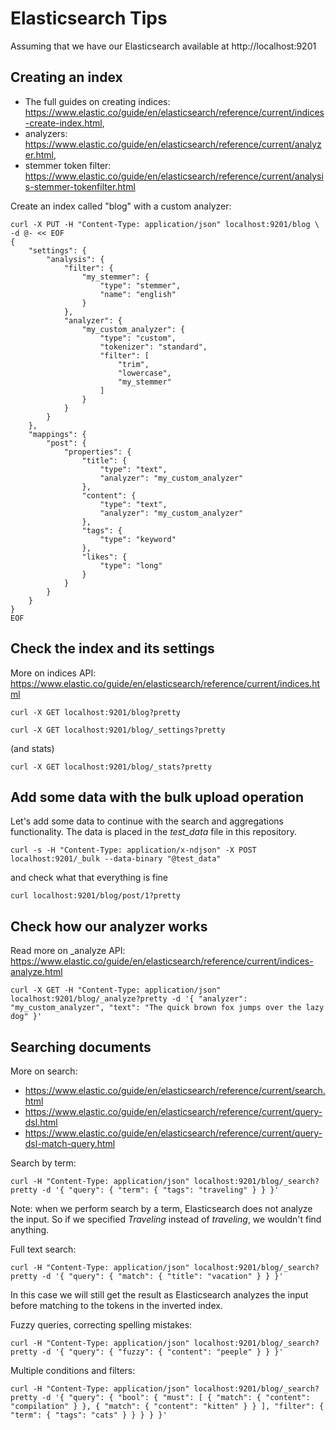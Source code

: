 # Elasticsearch Tips

Assuming that we have our Elasticsearch available at http://localhost:9201

## Creating an index
 - The full guides on creating indices:  
 https://www.elastic.co/guide/en/elasticsearch/reference/current/indices-create-index.html,  
- analyzers:  
https://www.elastic.co/guide/en/elasticsearch/reference/current/analyzer.html,  
- stemmer token filter:  
https://www.elastic.co/guide/en/elasticsearch/reference/current/analysis-stemmer-tokenfilter.html

Create an index called "blog" with a custom analyzer:

```
curl -X PUT -H "Content-Type: application/json" localhost:9201/blog \
-d @- << EOF
{
    "settings": {
        "analysis": {
            "filter": {
                "my_stemmer": {
                    "type": "stemmer",
                    "name": "english"
                }
            },
            "analyzer": {
                "my_custom_analyzer": {
                    "type": "custom",
                    "tokenizer": "standard",
                    "filter": [
                        "trim",
                        "lowercase",
                        "my_stemmer"
                    ]
                }
            }
        }
    },
    "mappings": {
        "post": {
            "properties": {
                "title": {
                    "type": "text",
                    "analyzer": "my_custom_analyzer"
                },
                "content": {
                    "type": "text",
                    "analyzer": "my_custom_analyzer"
                },
                "tags": {
                    "type": "keyword"
                },
                "likes": {
                    "type": "long"
                }
            }
        }
    }
}
EOF
```
## Check the index and its settings
More on indices API: https://www.elastic.co/guide/en/elasticsearch/reference/current/indices.html

```
curl -X GET localhost:9201/blog?pretty
```
```
curl -X GET localhost:9201/blog/_settings?pretty
```
(and stats)

```
curl -X GET localhost:9201/blog/_stats?pretty
```

## Add some data with the bulk upload operation

Let's add some data to continue with the search and aggregations functionality. The data is placed in the *test_data* file in this repository.

```
curl -s -H "Content-Type: application/x-ndjson" -X POST localhost:9201/_bulk --data-binary "@test_data"
```
and check what that everything is fine
```
curl localhost:9201/blog/post/1?pretty
```

## Check how our analyzer works
Read more on _analyze API: https://www.elastic.co/guide/en/elasticsearch/reference/current/indices-analyze.html

```
curl -X GET -H "Content-Type: application/json" localhost:9201/blog/_analyze?pretty -d '{ "analyzer": "my_custom_analyzer", "text": "The quick brown fox jumps over the lazy dog" }'
```

## Searching documents

More on search:

- https://www.elastic.co/guide/en/elasticsearch/reference/current/search.html
- https://www.elastic.co/guide/en/elasticsearch/reference/current/query-dsl.html
- https://www.elastic.co/guide/en/elasticsearch/reference/current/query-dsl-match-query.html

Search by term:

```
curl -H "Content-Type: application/json" localhost:9201/blog/_search?pretty -d '{ "query": { "term": { "tags": "traveling" } } }'
```

Note: when we perform search by a term, Elasticsearch does not analyze the input. So if we specified *Traveling* instead of *traveling*, we wouldn't find anything.

Full text search:

```
curl -H "Content-Type: application/json" localhost:9201/blog/_search?pretty -d '{ "query": { "match": { "title": "vacation" } } }'
```

In this case we will still get the result as Elasticsearch analyzes the input before matching to the tokens in the inverted index.

Fuzzy queries, correcting spelling mistakes:

```
curl -H "Content-Type: application/json" localhost:9201/blog/_search?pretty -d '{ "query": { "fuzzy": { "content": "peeple" } } }'
```

Multiple conditions and filters:

```
curl -H "Content-Type: application/json" localhost:9201/blog/_search?pretty -d '{ "query": { "bool": { "must": [ { "match": { "content": "compilation" } }, { "match": { "content": "kitten" } } ], "filter": { "term": { "tags": "cats" } } } } }'
```
